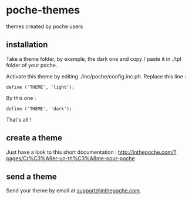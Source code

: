 # poche-themes

themes created by poche users

## installation
Take a theme folder, by example, the dark one and copy / paste it in ./tpl folder of your poche. 

Activate this theme by editing ./inc/poche/config.inc.ph. Replace this line : 

```
define ('THEME', 'light');
```

By this one : 

```
define ('THEME', 'dark');
```

That's all ! 

## create a theme

Just have a look to this short documentation : http://inthepoche.com/?pages/Cr%C3%A9er-un-th%C3%A8me-pour-poche

## send a theme

Send your theme by email at support@inthepoche.com.